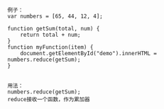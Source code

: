     例子：
    var numbers = [65, 44, 12, 4];
    
    function getSum(total, num) {
        return total + num;
    }
    function myFunction(item) {
        document.getElementById("demo").innerHTML = numbers.reduce(getSum);
    }


    用法：
    numbers.reduce(getSum); 
    reduce接收一个函数，作为累加器